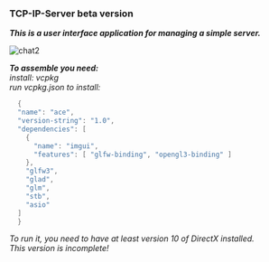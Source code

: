 ### TCP-IP-Server beta version
***This is a user interface application for managing a simple server.***

![chat2](https://user-images.githubusercontent.com/23383424/198527045-eee38e67-0ddf-4e81-9327-6eb3dca23718.gif)

***To assemble you need:***    
*install: vcpkg*   
*run vcpkg.json to install:*

``` C++
  {
  "name": "ace",
  "version-string": "1.0",
  "dependencies": [
    {
      "name": "imgui",
      "features": [ "glfw-binding", "opengl3-binding" ]
    },
    "glfw3",
    "glad",
    "glm",
    "stb",
    "asio"
  ]
  }
```
*To run it, you need to have at least version 10 of DirectX installed.*    
*This version is incomplete!*    
